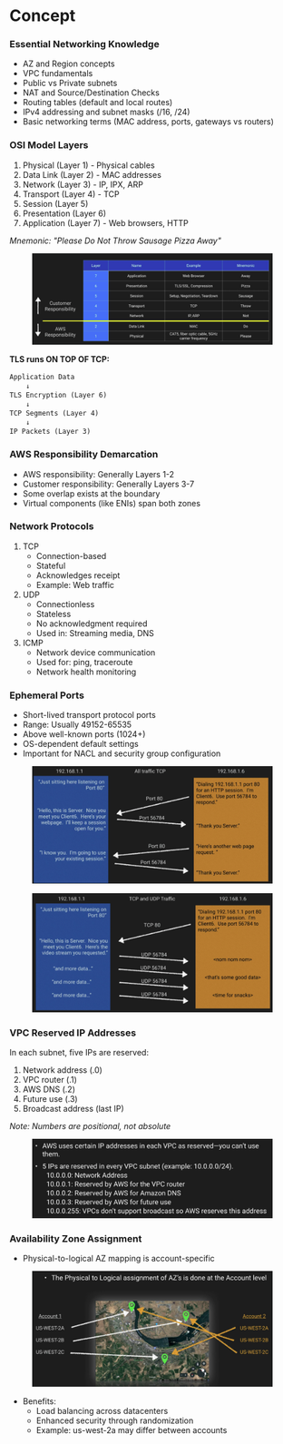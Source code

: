 # Concept



### Essential Networking Knowledge

* AZ and Region concepts
* VPC fundamentals
* Public vs Private subnets
* NAT and Source/Destination Checks
* Routing tables (default and local routes)
* IPv4 addressing and subnet masks (/16, /24)
* Basic networking terms (MAC address, ports, gateways vs routers)

### OSI Model Layers

1. Physical (Layer 1) - Physical cables
2. Data Link (Layer 2) - MAC addresses
3. Network (Layer 3) - IP, IPX, ARP
4. Transport (Layer 4) - TCP
5. Session (Layer 5)
6. Presentation (Layer 6)
7. Application (Layer 7) - Web browsers, HTTP

_Mnemonic: "Please Do Not Throw Sausage Pizza Away"_

<figure><img src="../../../../.gitbook/assets/image (66) (1).png" alt=""><figcaption></figcaption></figure>

**TLS runs ON TOP OF TCP:**

```
Application Data
    ↓
TLS Encryption (Layer 6)
    ↓
TCP Segments (Layer 4)
    ↓
IP Packets (Layer 3)
```

### AWS Responsibility Demarcation

* AWS responsibility: Generally Layers 1-2
* Customer responsibility: Generally Layers 3-7
* Some overlap exists at the boundary
* Virtual components (like ENIs) span both zones

### Network Protocols

1. TCP
   * Connection-based
   * Stateful
   * Acknowledges receipt
   * Example: Web traffic
2. UDP
   * Connectionless
   * Stateless
   * No acknowledgment required
   * Used in: Streaming media, DNS
3. ICMP
   * Network device communication
   * Used for: ping, traceroute
   * Network health monitoring

### Ephemeral Ports

* Short-lived transport protocol ports
* Range: Usually 49152-65535
* Above well-known ports (1024+)
* OS-dependent default settings
* Important for NACL and security group configuration

<figure><img src="../../../../.gitbook/assets/image (68) (1).png" alt=""><figcaption></figcaption></figure>

<figure><img src="../../../../.gitbook/assets/image (69) (1).png" alt=""><figcaption></figcaption></figure>

### VPC Reserved IP Addresses

In each subnet, five IPs are reserved:

1. Network address (.0)
2. VPC router (.1)
3. AWS DNS (.2)
4. Future use (.3)
5. Broadcast address (last IP)

_Note: Numbers are positional, not absolute_

<figure><img src="../../../../.gitbook/assets/image (70) (1).png" alt=""><figcaption></figcaption></figure>

### Availability Zone Assignment

* Physical-to-logical AZ mapping is account-specific

<figure><img src="../../../../.gitbook/assets/image (71).png" alt=""><figcaption></figcaption></figure>

* Benefits:
  * Load balancing across datacenters
  * Enhanced security through randomization
  * Example: us-west-2a may differ between accounts
